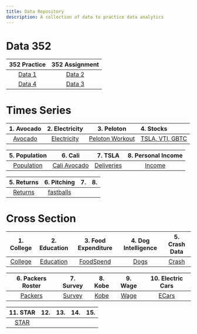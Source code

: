 ```yaml
---
title: Data Repository
description: A collection of data to practice data analytics
---
```


# Data 352

|352 Practice|352 Assignment|
|:-:|:-:|
|[Data 1](Data1.html)|[Data 2](Data2.html)|
|[Data 4](Data4.html)|[Data 3](Data3.html)|

# Times Series

|1. Avocado|2. Electricity|3. Peloton|4. Stocks|
|:--------:|:------:|:--------:|:--------|
|[Avocado](avocado2020.csv)|[Electricity](ElectricityBill.csv)|[Peloton Workout](peloton.csv)|[TSLA, VTI, GBTC](Stocks.csv)|

|5. Population|6. Cali|7. TSLA|8. Personal Income|
|:-----------:|:------:|:--------:|:-------:|
|[Population](Population.csv)|[Cali Avocado](CaliforniaAvocado.csv)|[Deliveries](tsla_deliveries.csv)|[Income](PersonalIncome.csv)|

|5. Returns|6. Pitching|7. |8. |
|:-----------:|:------:|:--------:|:-------:|
|[Returns](returns.csv)|[fastballs](fastballs.csv)|

# Cross Section

|1. College|2. Education|3. Food Expenditure|4. Dog Intelligence|5. Crash Data|
|:--------:|:----------:|:-----------------:|:-----------------:|:-----------:|
|[College](College.csv)|[Education](Education.csv)|[FoodSpend](FoodSpend.csv)|[Dogs](dog_intelligence.csv)|[Crash](Crash.csv)|

|6. Packers Roster|7. Survey|8. Kobe|9. Wage|10. Electric Cars|
|:--------:|:----------:|:-----------------:|:-----------------:|:-----------:|
|[Packers](Packers.csv)|[Survey](Survey_Raw.csv)|[Kobe](Kobe.csv)|[Wage](Wage.csv)|[ECars](Electric.csv)|

|11. STAR|12. |13.|14. |15. |
|:--------:|:----------:|:-----------------:|:-----------------:|:-----------:|
|[STAR](STAR.csv)|

